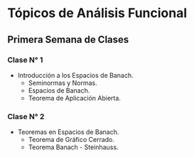 # Tópicos de Análisis Funcional

## Primera Semana de Clases

### Clase N° 1

- Introducción a los Espacios de Banach.
  - Seminormas y Normas.
  - Espacios de Banach.
  - Teorema de Aplicación Abierta.

### Clase N° 2

- Teoremas en Espacios de Banach.
  - Teorema de Gráfico Cerrado.
  - Teorema Banach - Steinhauss.

